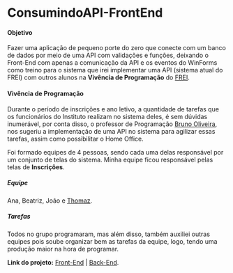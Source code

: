 # ConsumindoAPI-FrontEnd

<h4> Objetivo </h4>
<p>Fazer uma aplicação de pequeno porte do zero que conecte com um banco de dados por meio de uma API com validações e funções, deixando o Front-End com apenas a comunicação da API e os eventos do WinForms como treino para o sistema que irei implementar uma API (sistema atual do FREI) com outros alunos na <b>Vivência de Programação</b> do <a href="https://acaonsfatima.org.br/">FREI</a>. </p>

<h4> Vivência de Programação </h4>
<p>Durante o período de inscrições e ano letivo, a quantidade de tarefas que os funcionários do Instituto realizam no sistema deles, é sem dúvidas inumerável, por conta disso, o professor de Programação <a href="https://github.com/BrunoOliveiraSP">Bruno Oliveira</a>, nos sugeriu a implementação de uma API no sistema para agilizar essas tarefas, assim como possibilitar o Home Office.</p>
<p> Foi formado equipes de 4 pessoas, sendo cada uma delas responsável por um conjunto de telas do sistema. Minha equipe ficou responsável pelas telas de <b>Inscrições</b>. </p> 
  
<h5> Equipe</h5> 
<p>Ana, Beatriz, João e <a href="https://github.com/thomazreimberg">Thomaz</a>. </p>

<h5> Tarefas </h5>
</p>Todos no grupo programaram, mas além disso, também auxiliei outras equipes pois soube organizar bem as tarefas da equipe, logo, tendo uma produção maior na hora de programar.</p>

<b>Link do projeto:</b> <a href="https://github.com/BrunoOliveiraSP/Vivencia19TardeWinforms"> Front-End</a> | <a href="https://github.com/BrunoOliveiraSP/Vivencia19TardeAPI"> Back-End</a>. 
